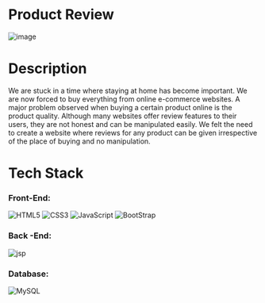 # Product Review
![image](https://user-images.githubusercontent.com/43677033/118282654-23c00380-b4ec-11eb-926e-faa27ef86e12.png)
# Description
We are stuck in a time where staying at home has become important. We are now forced to buy everything from online e-commerce websites. A major problem observed when buying a certain product online is the product quality. Although many websites offer review features to their users, they are not honest and can be manipulated easily. We felt the need to create a website where reviews for any product can be given irrespective of the place of buying and no manipulation.
# Tech Stack
### Front-End:
<img alt="HTML5" src="https://img.shields.io/badge/html5%20-%23E34F26.svg?&style=for-the-badge&logo=html5&logoColor=white"/>  <img alt="CSS3" src="https://img.shields.io/badge/css3%20-%231572B6.svg?&style=for-the-badge&logo=css3&logoColor=white"/> <img alt="JavaScript" src="https://img.shields.io/badge/javascript%20-%23323330.svg?&style=for-the-badge&logo=javascript&logoColor=%23F7DF1E"/> 
<img alt="BootStrap" src="https://img.shields.io/badge/Bootstrap-563D7C?style=for-the-badge&logo=bootstrap&logoColor=white"/> 
### Back -End:
<img alt="jsp" src="https://img.shields.io/badge/-JSP-blue?&style=for-the-badge&logo=html5&logoColor=white"/>

### Database:
<img alt="MySQL" src="https://img.shields.io/badge/mysql-%2300f.svg?&style=for-the-badge&logo=mysql&logoColor=white"/>
